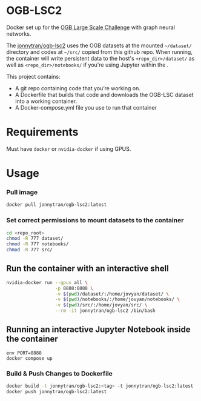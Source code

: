 # OGB-LSC2
Docker set up for the [OGB Large Scale Challenge](https://ogb.stanford.edu/neurips2022/) with graph neural networks.

The [jonnytran/ogb-lsc2](https://hub.docker.com/r/jonnytran/ogb-lsc2) uses the OGB datasets at the mounted `~/dataset/` directory and codes at `~/src/` copied from this github repo. When running, the container will write persistent data to the host's `<repo_dir>/dataset/` as well as `<repo_dir>/notebooks/` if you're using Jupyter within the .

This project contains:

- A git repo containing code that you’re working on.
- A Dockerfile that builds that code and downloads the OGB-LSC dataset into a working container.
- A Docker-compose.yml file you use to run that container

# Requirements
Must have `docker` or `nvidia-docker` if using GPUS.

# Usage
### Pull image
```sh
docker pull jonnytran/ogb-lsc2:latest
```

### Set correct permissions to mount datasets to the container
```sh
cd <repo_root>
chmod -R 777 dataset/
chmod -R 777 notebooks/
chmod -R 777 src/
```

## Run the container with an interactive shell
```sh
nvidia-docker run --gpus all \
                  -p 8888:8888 \
                  -v $(pwd)/dataset/:/home/jovyan/dataset/ \
                  -v $(pwd)/notebooks/:/home/jovyan/notebooks/ \
                  -v $(pwd)/src/:/home/jovyan/src/ \
                  --rm -it jonnytran/ogb-lsc2 /bin/bash
```

## Running an interactive Jupyter Notebook inside the container
```
env PORT=8888
docker compose up
```

### Build & Push Changes to Dockerfile
```sh
docker build -t jonnytran/ogb-lsc2:<tag> -t jonnytran/ogb-lsc2:latest .
docker push jonnytran/ogb-lsc2:latest
```
